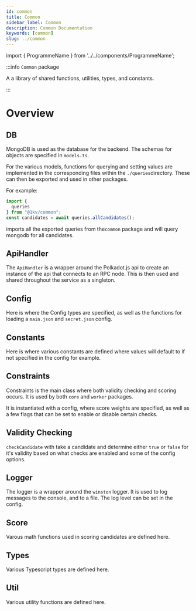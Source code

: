 ```yaml
---
id: common
title: Common
sidebar_label: Common
description: Common Documentation
keywords: [common]
slug: ../common
---
```


import { ProgrammeName } from '../../components/ProgrammeName';


:::info `Common` package

A a library of shared functions, utilities, types, and constants.

:::

# Overview

## DB

MongoDB is used as the database for the backend. The schemas for objects are specified in `models.ts`.  

For the various models, functions for querying and setting values are implemented in the corresponding files within the `./queries`directory. These can then be exported and used in other packages.

For example:
    
```typescript
import {
  queries
} from "@1kv/common";
const candidates = await queries.allCandidates();    
```

imports all the exported queries from the`common` package and will query mongodb for all candidates.

## ApiHandler

The `ApiHandler` is a wrapper around the Polkadot.js api to create an instance of the api that connects to an RPC node. This is then used and shared throughout the service as a singleton.

## Config

Here is where the Config types are specified, as well as the functions for loading a `main.json` and `secret.json` config.

## Constants

Here is where various constants are defined where values will default to if not specified in the config for example.

## Constraints

Constraints is the main class where both validity checking and scoring occurs. It is used by both `core` and `worker` packages.

It is instantiated with a config, where score weights are specified, as well as a few flags that can be set to enable or disable certain checks.

## Validity Checking

`checkCandidate` with take a candidate and determine either `true` or `false` for it's validity based on what checks are enabled and some of the config options. 

## Logger

The logger is a wrapper around the `winston` logger. It is used to log messages to the console, and to a file. The log level can be set in the config.

## Score

Varous math functions used in scoring candidates are defined here.

## Types

Various Typescript types are defined here.

## Util

Various utility functions are defined here.